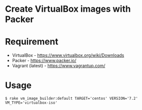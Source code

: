 # Create VirtualBox images with Packer


# Requirement

* VirtualBox - https://www.virtualbox.org/wiki/Downloads
* Packer - https://www.packer.io/
* Vagrant (latest) - https://www.vagrantup.com/


# Usage
 
```
$ rake vm_image_builder:default TARGET='centos' VERSION='7.2' VM_TYPE='virtualbox-iso'

```
